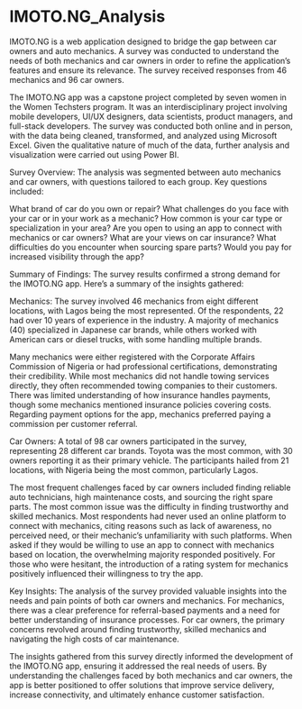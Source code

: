 # IMOTO.NG_Analysis
IMOTO.NG is a web application designed to bridge the gap between car owners and auto mechanics. A survey was conducted to understand the needs of both mechanics and car owners in order to refine the application’s features and ensure its relevance. The survey received responses from 46 mechanics and 96 car owners.

The IMOTO.NG app was a capstone project completed by seven women in the Women Techsters program. It was an interdisciplinary project involving mobile developers, UI/UX designers, data scientists, product managers, and full-stack developers. The survey was conducted both online and in person, with the data being cleaned, transformed, and analyzed using Microsoft Excel. Given the qualitative nature of much of the data, further analysis and visualization were carried out using Power BI.

Survey Overview:
The analysis was segmented between auto mechanics and car owners, with questions tailored to each group. Key questions included:

What brand of car do you own or repair?
What challenges do you face with your car or in your work as a mechanic?
How common is your car type or specialization in your area?
Are you open to using an app to connect with mechanics or car owners?
What are your views on car insurance?
What difficulties do you encounter when sourcing spare parts?
Would you pay for increased visibility through the app?

Summary of Findings:
The survey results confirmed a strong demand for the IMOTO.NG app. Here’s a summary of the insights gathered:

Mechanics:
The survey involved 46 mechanics from eight different locations, with Lagos being the most represented.
Of the respondents, 22 had over 10 years of experience in the industry.
A majority of mechanics (40) specialized in Japanese car brands, while others worked with American cars or diesel trucks, with some handling multiple brands.

Many mechanics were either registered with the Corporate Affairs Commission of Nigeria or had professional certifications, demonstrating their credibility.
While most mechanics did not handle towing services directly, they often recommended towing companies to their customers.
There was limited understanding of how insurance handles payments, though some mechanics mentioned insurance policies covering costs.
Regarding payment options for the app, mechanics preferred paying a commission per customer referral.

Car Owners:
A total of 98 car owners participated in the survey, representing 28 different car brands. Toyota was the most common, with 30 owners reporting it as their primary vehicle.
The participants hailed from 21 locations, with Nigeria being the most common, particularly Lagos.

The most frequent challenges faced by car owners included finding reliable auto technicians, high maintenance costs, and sourcing the right spare parts. The most common issue was the difficulty in finding trustworthy and skilled mechanics.
Most respondents had never used an online platform to connect with mechanics, citing reasons such as lack of awareness, no perceived need, or their mechanic’s unfamiliarity with such platforms.
When asked if they would be willing to use an app to connect with mechanics based on location, the overwhelming majority responded positively. For those who were hesitant, the introduction of a rating system for mechanics positively influenced their willingness to try the app.

Key Insights:
The analysis of the survey provided valuable insights into the needs and pain points of both car owners and mechanics. For mechanics, there was a clear preference for referral-based payments and a need for better understanding of insurance processes. For car owners, the primary concerns revolved around finding trustworthy, skilled mechanics and navigating the high costs of car maintenance.

The insights gathered from this survey directly informed the development of the IMOTO.NG app, ensuring it addressed the real needs of users. By understanding the challenges faced by both mechanics and car owners, the app is better positioned to offer solutions that improve service delivery, increase connectivity, and ultimately enhance customer satisfaction.
